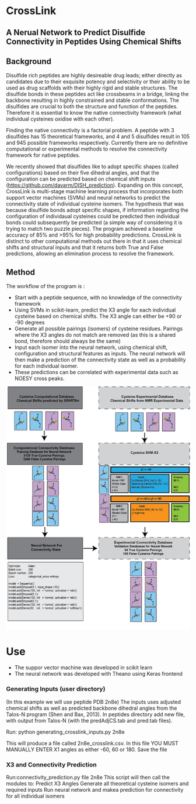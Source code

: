 # CrossLink
## A Nerual Network to Predict Disulfide Connectivity in Peptides Using Chemical Shifts
## Background
Disulfide rich peptides are highly desireable drug leads; either directly as candidates due to their exquisite potency and selectivity or their ability to be used as drug scaffolds with their highly rigid and stable structures. The disulfide bonds in these peptides act like crossbeams in a bridge, linkng the backbone resulting in highly constrained and stable conformations. The disulfides are crucial to both the structure and function of the peptides. Therefore it is essential to know the native connectivity framework (what individual cysteines oxidise with each other).

Finding the native connectivity is a factorial problem. A peptide with 3 disulfides has 15 theoretical frameworks, and 4 and 5 disulfides result in 105 and 945 possible frameworks respectively. Currently there are no definitive computational or experimental methods to resolve the connectivity framework for native peptides.

We recently showed that disulfides like to adopt specific shapes (called configurations) based on their five dihedral angles, and that the configuration can be predicted based on chemical shift inputs (https://github.com/davarm/DISH_prediction). Expanding on this concept, CrossLink is multi-stage machine learning process that incorporates both support vector machines (SVMs) and neural networks to predict the connectivity state of individual cysteine isomers. The hypothesis that was because disulfide bonds adopt specific shapes, if information regarding the configuration of individaual cysteines could be predicted then individual bonds could subsequently be predicted (a simple way of considering it is trying to match two puzzle pieces). The program achieved a baseline accuracy of 85% and >95% for high probability predictions. CrossLink is distinct to other computational methods out there in that it uses chemical shifts and structural inputs and that it returns both True and False predictions, allowing an elimination process to resolve the framework. 

## Method
The workflow of the program is :
  - Start with a peptide sequence, with no knowledge of the connectivity framework
  - Using SVMs in scikit-learn, predict the X3 angle for each individual cysteine based on chemical shifts. The X3 angle can either be      +90 or -90 degrees
  - Generate all possible pairings (isomers) of cysteine residues. Pairings where the X3 angles do not match are removed (as this is a         shared bond, therefore should always be the same)
  - Input each isomer into the neural network, using chemical shift, configuration and structural features as inputs. The neural network     will then make a prediction of the connectivity state as well as a probability for each individual isomer.
  - These predictions can be correlated with experimental data such as NOESY cross peaks. 


![Alt text](./images/method.png)


# Use
- The suppor vector machine was developed in scikit learn
- The neural network was developed with Theano using Keras frontend

### Generating Inputs (user directory)
(In this example we will use peptide PDB 2n8e)
The inputs uses adjusted chemical shifts as well as predicted backbone dihedral angles from the Talos-N program (Shen and Bax, 2013). In peptides directory add new file, with output from Talos-N (with the predAdjCS.tab and pred.tab files).

Run: 
      python generating_crosslink_inputs.py 2n8e
      
This will produce a file called 2n8e_crosslink.csv. In this file YOU MUST MANUALLY ENTER X1 angles as either -60, 60 or 180. Save the file

### X3 and Connectivity Prediction
Run:connectivity_prediction.py file 2n8e
This script will then call the modules to:
  Predict X3 Angles
  Generate all theoretical cysteine isomers and required inputs
  Run neural network and makea  prediction for connectivity for all individual isomers
